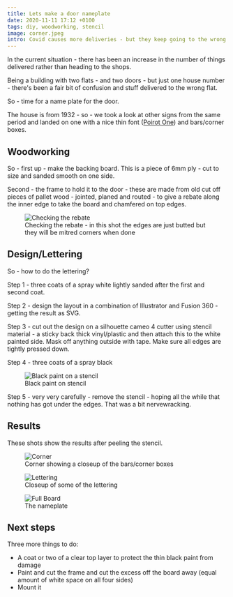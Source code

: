 ```yaml
---
title: Lets make a door nameplate
date: 2020-11-11 17:12 +0100
tags: diy, woodworking, stencil
image: corner.jpeg
intro: Covid causes more deliveries - but they keep going to the wrong door. Let's make a door nameplate to help them.
---
```


In the current situation - there has been an increase in the number of things delivered rather than heading to the shops.

Being a building with two flats - and two doors - but just one house number - there's been a fair bit of confusion and stuff delivered to the wrong flat.

So - time for a name plate for the door.

The house is from 1932 - so - we took a look at other signs from the same period and landed on one with a nice thin font ([Poirot One](https://fonts.google.com/specimen/Poiret+One)) and bars/corner boxes.

## Woodworking

So - first up - make the backing board. This is a piece of 6mm ply - cut to size and sanded smooth on one side.

Second - the frame to hold it to the door - these are made from old cut off pieces of pallet wood - jointed, planed and routed - to give a rebate along the inner edge to take the board and chamfered on top edges.

<figure class="figure w-100 text-center">
    <img class="figure-img img-fluid rounded" src="/images/posts/2020/11/board_and_edges.jpeg" title="Checking the rebate" alt="Checking the rebate"/>
    <figcaption class="figure-caption">Checking the rebate - in this shot the edges are just butted but they will be mitred corners when done</figcaption>
</figure>

## Design/Lettering

So - how to do the lettering?

Step 1 - three coats of a spray white lightly sanded after the first and second coat.

Step 2 - design the layout in a combination of Illustrator and Fusion 360 - getting the result as SVG.

Step 3 - cut out the design on a silhouette cameo 4 cutter using stencil material - a sticky back thick vinyl/plastic and then attach this to the white painted side. Mask off anything outside with tape. Make sure all edges are tightly pressed down.

Step 4 - three coats of a spray black

<figure class="figure w-100 text-center">
    <img class="figure-img img-fluid rounded" src="/images/posts/2020/11/stencilling.jpeg" title="Black paint on a stencil" alt="Black paint on a stencil"/>
    <figcaption class="figure-caption">Black paint on stencil</figcaption>
</figure>

Step 5 - very very carefully - remove the stencil - hoping all the while that nothing has got under the edges. That was a bit nervewracking.

## Results

These shots show the results after peeling the stencil.

<figure class="figure w-100 text-center">
    <img class="figure-img img-fluid rounded" src="/images/posts/2020/11/corner.jpeg" title="Corner" alt="Corner"/>
    <figcaption class="figure-caption">Corner showing a closeup of the bars/corner boxes</figcaption>
</figure>


<figure class="figure w-100 text-center">
    <img class="figure-img img-fluid rounded" src="/images/posts/2020/11/letters.jpeg" title="Lettering" alt="Lettering"/>
    <figcaption class="figure-caption">Closeup of some of the lettering</figcaption>
</figure>


<figure class="figure w-100 text-center">
    <img class="figure-img img-fluid rounded" src="/images/posts/2020/11/full.jpeg" title="Full Board" alt="Full Board"/>
    <figcaption class="figure-caption">The nameplate</figcaption>
</figure>

## Next steps

Three more things to do:

* A coat or two of a clear top layer to protect the thin black paint from damage
* Paint and cut the frame and cut the excess off the board away (equal amount of white space on all four sides)
* Mount it
